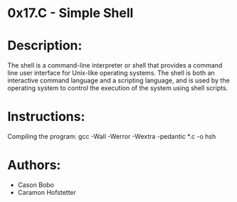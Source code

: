 0x17.C - Simple Shell
=====================

# Description:
The shell is a command-line interpreter or shell that provides a command line user interface for Unix-like operating systems. The shell is both an interactive command language and a scripting language, and is used by the operating system to control the execution of the system using shell scripts.

# Instructions:
Compiling the program: gcc -Wall -Werror -Wextra -pedantic *.c -o hsh

# Authors: 
* Cason Bobo
* Caramon Hofstetter
